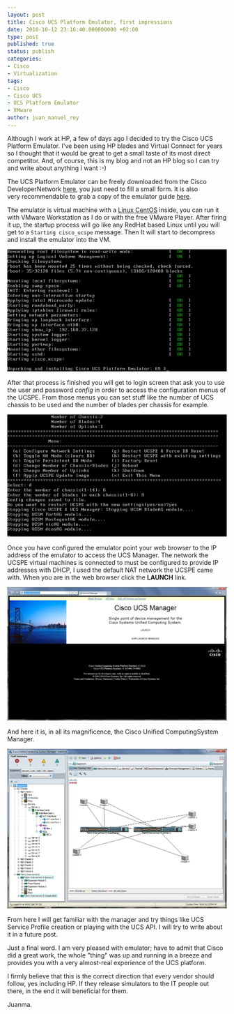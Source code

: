 ```yaml
---
layout: post
title: Cisco UCS Platform Emulator, first impressions
date: 2010-10-12 23:16:40.000000000 +02:00
type: post
published: true
status: publish
categories:
- Cisco
- Virtualization
tags:
- Cisco
- Cisco UCS
- UCS Platform Emulator
- VMware
author: juan_manuel_rey
---
```


Although I
work at HP, a few of days ago I decided to try the Cisco UCS Platform Emulator. I've been using HP blades and Virtual Connect for years so I thought that it would be great to get a small taste of its most direct competitor. And, of course, this is my blog and not an HP blog so I can try and write about anything I want :-)

The UCS Platform Emulator can be freely downloaded from the Cisco DeveloperNetwork [here](http://developer.cisco.com/web/unifiedcomputing/ucsemulatordownload), you just need to fill a small form. It is also very recommendable to grab a copy of the emulator guide [here](http://developer.cisco.com/c/document_library/get_file?p_l_id=2049008&groupId=2048839&folderId=2049143&name=DLFE-29106.pdf).

The emulator is virtual machine with a [Linux CentOS](http://www.centos.org/) inside, you can run it with VMware Workstation as I do or with the free VMware Player. After firing it up,
the startup process will go like any RedHat based Linux until you will get to a `Starting cisco_ucspe` message. Then It will start to decompress and install the emulator into the VM.

[![](/images/cisco-ucs-platform-emulator-install.png "Cisco UCS Platform Emulator install")]({{site.url}}/images/cisco-ucs-platform-emulator-install.png)

After that process is finished you will get to login screen that ask you to use the user and password *config* in order to access the configuration menus of the UCSPE. From those menus you can set stuff like the number of UCS chassis to be used and the number of blades per chassis for example.

[![](/images/cisco-ucs-platform-emulator-config1.png "Cisco UCS Platform Emulator config")]({{site.url}}/images/cisco-ucs-platform-emulator-config1.png)

Once you have configured the emulator point your web browser to the IP address of the emulator to access the UCS Manager. The network the UCSPE virtual machines is connected to must be configured to provide IP addresses with DHCP, I used the default NAT network the UCSPE came with. When you are in the web browser click the **LAUNCH** link.

[![](/images/ucs_web_access.jpg "UCS_web_access")]({{site.url}}/images/ucs_web_access.jpg)

And here it is, in all its magnificence, the Cisco Unified ComputingSystem Manager.

[![](/images/ucs_manager.jpg "UCS_manager")]({{site.url}}/images/ucs_manager.jpg)

From here I will get familiar with the manager and try things like UCS Service Profile creation or playing with the UCS API. I will try to write about it in a future post.

Just a final word. I am very pleased with emulator; have to admit that Cisco did a great work, the whole "thing" was up and running in a breeze and provides you with a very almost-real experience of the UCS platform.

I firmly believe that this is the correct direction that every vendor should follow, yes including HP. If they release simulators to the IT people out there, in the end it will beneficial for them.

Juanma.
